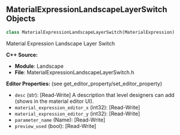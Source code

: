 ## MaterialExpressionLandscapeLayerSwitch Objects

```python
class MaterialExpressionLandscapeLayerSwitch(MaterialExpression)
```

Material Expression Landscape Layer Switch

**C++ Source:**

- **Module**: Landscape
- **File**: MaterialExpressionLandscapeLayerSwitch.h

**Editor Properties:** (see get_editor_property/set_editor_property)

- ``desc`` (str):  [Read-Write] A description that level designers can add (shows in the material editor UI).
- ``material_expression_editor_x`` (int32):  [Read-Write]
- ``material_expression_editor_y`` (int32):  [Read-Write]
- ``parameter_name`` (Name):  [Read-Write]
- ``preview_used`` (bool):  [Read-Write]

<a id="unreal.MaterialExpressionTerrainLayerSwitch"></a>